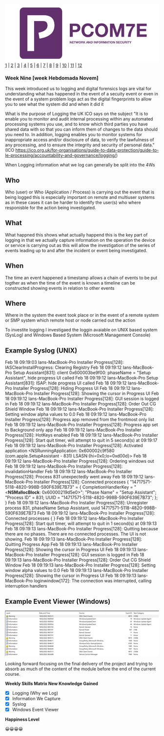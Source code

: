 ![Logo](Images/PCOM7E.png)
[1](/MyPortfolio/PCOM7E/Unit01.html) | [2](/MyPortfolio/PCOM7E/Unit02.html) | [3](/MyPortfolio/PCOM7E/Unit03.html) | [4](/MyPortfolio/PCOM7E/Unit04.html) | [5](/MyPortfolio/PCOM7E/Unit05.html) | [6](/MyPortfolio/PCOM7E/Unit06.html) | [7](/MyPortfolio/PCOM7E/Unit07.html) | [8](/MyPortfolio/PCOM7E/Unit08.html) | [9](/MyPortfolio/PCOM7E/Unit09.html) | [10](/MyPortfolio/PCOM7E/Unit10.html) | [11](/MyPortfolio/PCOM7E/Unit11.html) | [12](/MyPortfolio/PCOM7E/Unit12.html)
### Week Nine [week Hebdomada Novem]

This week introduced us to logging and digital forensics logs are vital for understanding what has happened in the event of a secuity event or even in the event of a system problem logs act as the digital fingerprints to allow you to see what the system did and when it did it

What is the purpose of Logging the UK ICO says on the subject "It is to enable you to monitor and audit internal processing within any automated processing systems you use, and to know which third parties you have shared data with so that you can inform them of changes to the data should you need to. In addition, logging enables you to monitor systems for inappropriate access and/or disclosure of data, to verify the lawfulness of any processing, and to ensure the integrity and security of personal data." (ICO https://ico.org.uk/for-organisations/guide-to-data-protection/guide-to-le-processing/accountability-and-governance/logging/)

When Logging information what we log can generally be split into the 4Ws 

## Who ##
Who (user) or Who (Application / Process) is carrying out the event that is being logged this is especially important on remote and multiuser systems as in these cases it can be harder to identify the user(s) who where responisble for the action being investigated.

## What ##
What happned this shows what actually happend this is the key part of logging in that we actually capture information on the operation the device or service is carrying out as this will allow the investigation of the series of events leading up to and after the incident or event being investigated.

## When ##
The time an event happened a timestamp allows a chain of events to be put togther as when the time of the event is known a timeline can be constructed showing events in relation to other events

## Where ##
Where in the system the event took place or in the event of a remote system or SMP system which remote host or node carried out the action

To investite logging I investigaed the loggin avaiable on UNIX based system (SysLog) and Windows Based System (Microsoft Management Console)

## Example Syslog (UNIX) ##

Feb 18 09:19:03 Ians-MacBook-Pro Installer Progress[128]: IASClearInstallProgress: Clearing Registry Feb 18 09:19:12 Ians-MacBook-Pro Setup Assistant[831]: client 0x600003be9f00: phaseName = "Setup Assistant", hide progress UI called Feb 18 09:19:12 Ians-MacBook-Pro Setup Assistant[831]: ISAP: hide progress UI called Feb 18 09:19:12 Ians-MacBook-Pro Installer Progress[128]: Hiding Progress UI Feb 18 09:19:12 Ians-MacBook-Pro Installer Progress[128]: Showing the cursor in Progress UI Feb 18 09:19:12 Ians-MacBook-Pro Installer Progress[128]: GUI session is logged in Feb 18 09:19:12 Ians-MacBook-Pro Installer Progress[128]: Order Out CG Shield Window Feb 18 09:19:12 Ians-MacBook-Pro Installer Progress[128]: Setting window alpha values to 0.0 Feb 18 09:19:12 Ians-MacBook-Pro Installer Progress[128]: Progress app removed from the frontmost only list Feb 18 09:19:12 Ians-MacBook-Pro Installer Progress[128]: Progress app set to Background only app Feb 18 09:19:12 Ians-MacBook-Pro Installer Progress[128]: HotKeys enabled Feb 18 09:19:12 Ians-MacBook-Pro Installer Progress[128]: Start quit timer, will attempt to quit in 5 second(s) at 09:19:17 Feb 18 09:19:12 Ians-MacBook-Pro Installer Progress[128]: Activated application <NSRunningApplication: 0x600002c9f580 (com.apple.SetupAssistant - 831) LSASN:{hi=0x0;lo=0xd00d}> Feb 18 09:19:12 Ians-MacBook-Pro Installer Progress[128]: Ordering windows out Feb 18 09:19:12 Ians-MacBook-Pro Installer Progress[128]: invalidationHandler Feb 18 09:19:12 Ians-MacBook-Pro Installer Progress[128]: Process 831 unexpectedly went away Feb 18 09:19:12 Ians-MacBook-Pro Installer Progress[128]: Connected processes {
	    "14717571-5118-4820-998B-590F639E7B73" =     {
	        CompletionHandlerKey = "<__NSMallocBlock__: 0x60000219d5e0>";
	        "Phase Name" = "Setup Assistant";
	        "Process ID" = 831;
	        UUID = "14717571-5118-4820-998B-590F639E7B73";
	    };
	}
Feb 18 09:19:12 Ians-MacBook-Pro Installer Progress[128]: Unregister process 831, phaseName Setup Assistant, uuid 14717571-5118-4820-998B-590F639E7B73
Feb 18 09:19:12 Ians-MacBook-Pro Installer Progress[128]: Connected processes {
	}
Feb 18 09:19:12 Ians-MacBook-Pro Installer Progress[128]: Start quit timer, will attempt to quit in 1 second(s) at 09:19:13 Feb 18 09:19:13 Ians-MacBook-Pro Installer Progress[128]: Quitting because there are no phases. There are no connected processes. The UI is not showing.
Feb 18 09:19:13 Ians-MacBook-Pro Installer Progress[128]: Quitting Progress App Feb 18 09:19:13 Ians-MacBook-Pro Installer Progress[128]: Showing the cursor in Progress UI Feb 18 09:19:13 Ians-MacBook-Pro Installer Progress[128]: GUI session is logged in Feb 18 09:19:13 Ians-MacBook-Pro Installer Progress[128]: Order Out CG Shield Window Feb 18 09:19:13 Ians-MacBook-Pro Installer Progress[128]: Setting window alpha values to 0.0 Feb 18 09:19:13 Ians-MacBook-Pro Installer Progress[128]: Showing the cursor in Progress UI Feb 18 09:19:13 Ians-MacBook-Pro loginwindow[172]: The connection was interrupted, calling interruption handlers

## Example Event Viewer (Windows) ##

![Logo](Images/MMC.PNG)

Looking forward focusing on the final delivery of the project and trying to absorb as much of the content of the module before the end of the current course.

**Weekly Skills Matrix New Knowledge Gained**

- [x] Logging (Why we Log)
- [X] Information We Capture
- [X] Syslog
- [X] Windows Event Viewer

**Happiness Level**

😀😀😀😀
